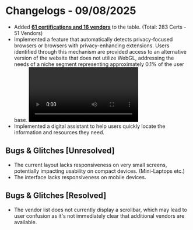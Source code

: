 # Changelogs - 09/08/2025
- Added <b><ins>61 certifications and 16 vendors</ins></b> to the table. (Total: 283 Certs - 51 Vendors)
- Implemented a feature that automatically detects privacy-focused browsers or browsers with privacy-enhancing extensions. Users identified through this mechanism are provided access to an alternative version of the website that does not utilize WebGL, addressing the needs of a niche segment representing approximately 0.1% of the user base.
<video src="https://github.com/user-attachments/assets/a81fc180-a618-4c8f-9667-45284f778a26"></video>
- Implemented a digital assistant to help users quickly locate the information and resources they need.

## Bugs & Glitches [Unresolved]
- The current layout lacks responsiveness on very small screens, potentially impacting usability on compact devices. (Mini-Laptops etc.)
- The interface lacks responsiveness on mobile devices.

## Bugs & Glitches [Resolved]
- The vendor list does not currently display a scrollbar, which may lead to user confusion as it's not immediately clear that additional vendors are available.
